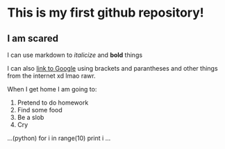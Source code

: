 # This is my first github repository!

## I am scared

I can use markdown to *italicize* and **bold** things

I can also [link to Google](https://www.youtube.com/watch?v=oHg5SJYRHA0) using brackets and parantheses and other things from 
the internet xd lmao rawr. 

When I get home I am going to:
1. Pretend to do homework
2. Find some food
3. Be a slob
4. Cry

...(python)
for i in range(10)
  print i
...


